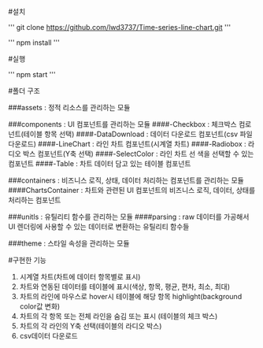#설치

'''
git clone https://github.com/lwd3737/Time-series-line-chart.git
'''

'''
npm install
'''

#실행

'''
npm start
'''

#폴더 구조

###assets : 정적 리소스를 관리하는 모듈

###components : UI 컴포넌트를 관리하는 모듈
####-Checkbox : 체크박스 컴로넌트(테이블 항목 선택)
####-DataDownload : 데이터 다운로드 컴포넌트(csv 파일 다운로드)
####-LineChart : 라인 차트 컴포넌트(시계열 차트)
####-Radiobox : 라디오 박스 컴포넌트(Y축 선택)
####-SelectColor : 라인 차트 선 색을 선택할 수 있는 컴포넌트
####-Table : 차트 데이터 담고 있는 테이블 컴포넌트

###containers : 비즈니스 로직, 상태, 데이터 처리하는 컴포넌트를 관리하는 모듈
####ChartsContainer : 차트와 관련된 UI 컴포넌트의 비즈니스 로직, 데이터, 상태를 처리하는 컴포넌트

###unitls : 유틸리티 함수를 관리하는 모듈
####parsing : raw 데이터를 가공해서 UI 렌더링에 사용할 수 있는 데이터로 변환하는 유틸리티 함수들

###theme : 스타일 속성을 관리하는 모듈

#구현한 기능

1. 시계열 차트(차트에 데이터 항목별로 표시)
2. 차트와 연동된 데이터를 테이블에 표시(색상, 항목, 평균, 편차, 최소, 최대)
3. 차트의 라인에 마우스로 hover시 테이블에 해당 항목 highlight(background color값 변화)
4. 차트의 각 항목 또는 전체 라인을 숨김 또는 표시 (테이블의 체크 박스)
5. 차트의 각 라인의 Y축 선택(테이블의 라디오 박스)
6. csv데이터 다운로드
